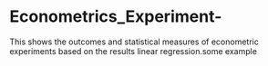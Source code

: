 # Econometrics_Experiment-
This shows the outcomes and statistical measures of econometric experiments based on the results linear regression.some example 
